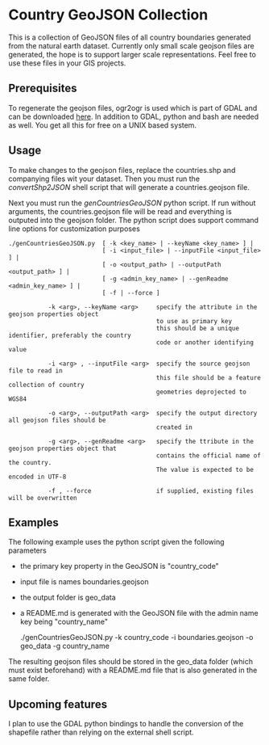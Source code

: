 Country GeoJSON Collection
==========================

This is a collection of GeoJSON files of all country boundaries generated from the natural earth dataset.
Currently only small scale geojson files are generated, the hope is to support larger scale representations.
Feel free to use these files in your GIS projects.

Prerequisites
-------------
To regenerate the geojson files, ogr2ogr is used which is part of GDAL and can be downloaded [here](http://trac.osgeo.org/gdal/wiki/DownloadingGdalBinaries).
In addition to GDAL, python and bash are needed as well. You get all this for free on a UNIX based system.

Usage
-----
To make changes to the geojson files, replace the countries.shp and companying files wit your dataset.
Then you must run the *convertShp2JSON* shell script that will generate a countries.geojson file.

Next you must run the *genCountriesGeoJSON* python script. If run without arguments, the countries.geojson file will be read and everything is outputed into the geojson folder.
The python script does support command line options for customization purposes

    ./genCountriesGeoJSON.py  [ -k <key_name> | --keyName <key_name> ] | 
                              [ -i <input_file> | --inputFile <input_file> ] |
                              [ -o <output_path> | --outputPath <output_path> ] |
                              [ -g <admin_key_name> | --genReadme <admin_key_name> ] |
                              [ -f | --force ]
                              
               -k <arg>, --keyName <arg>     specify the attribute in the geojson properties object
                                             to use as primary key
                                             this should be a unique identifier, preferably the country 
                                             code or another identifying value

               -i <arg> , --inputFile <arg>  specify the source geojson file to read in
                                             this file should be a feature collection of country
                                             geometries deprojected to WGS84

               -o <arg>, --outputPath <arg>  specify the output directory all geojson files should be 
                                             created in

               -g <arg>, --genReadme <arg>   specify the ttribute in the geojson properties object that
                                             contains the official name of the country.
                                             The value is expected to be encoded in UTF-8

               -f , --force                  if supplied, existing files will be overwritten

Examples
--------

The following example uses the python script given the following parameters
- the primary key property in the GeoJSON is "country_code"
- input file is names boundaries.geojson
- the output folder is geo_data
- a README.md is generated with the GeoJSON file with the admin name key being "country_name"

    ./genCountriesGeoJSON.py -k country_code -i boundaries.geojson -o geo_data -g country_name

The resulting geojson files should be stored in the geo_data folder (which must exist beforehand) with a README.md file that is also generated in the same folder.

Upcoming features
-----------------
I plan to use the GDAL python bindings to handle the conversion of the shapefile rather than relying on the external shell script.
